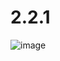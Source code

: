 # 2.2.1
![image](https://github.com/ivan866666/2.2.1/assets/134066841/b764276a-d268-437d-9c29-5d1985c2581f)
